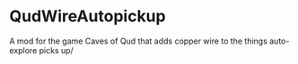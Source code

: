 # QudWireAutopickup
A mod for the game Caves of Qud that adds copper wire to the things auto-explore picks up/
